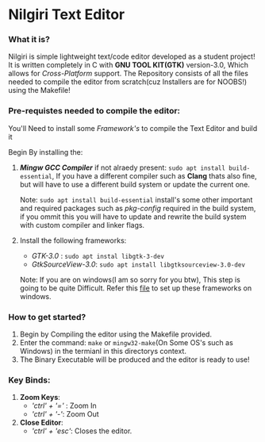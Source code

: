 # Nilgiri Text Editor
### What it is?
Nilgiri is simple lightweight text/code editor developed as a student project! It is written completely in C with **GNU TOOL KIT(GTK)** version-3.0, Which allows for _Cross-Platform_ support.
The Repository consists of all the files needed to compile the editor from scratch(cuz Installers are for NOOBS!) using the Makefile!

### Pre-requistes needed to compile the editor: 
You'll Need to install some _Framework's_ to compile the Text Editor and build it

Begin By installing the:

1. **_Mingw GCC Compiler_** if not alraedy present: `sudo apt install build-essential`, If you have a different compiler such as **Clang** thats also fine, but will have to use a different build system or update the current one.

    Note:  `sudo apt install build-essential` install's some other important and required packages such as _pkg-config_ required in the build system, if you ommit this you will have to update and rewrite the build system with custom compiler and linker flags. 

2. Install the following frameworks:
    * _GTK-3.0_ : `sudo apt instal libgtk-3-dev`
    * _GtkSourceView-3.0_: `sudo apt install libgtksourceview-3.0-dev`

    Note: If you are on windows(I am so sorry for you btw), This step is going to be quite Difficult. Refer this [file](./md_usr_hlp/Win_FrameWorks_hlp.md) to set up these frameworks on windows.


### How to get started?
1. Begin by Compiling the editor using the Makefile provided.
2. Enter the command: `make` or `mingw32-make`(On Some OS's such as Windows) in the termianl in this directorys context.
3. The Binary Executable will be produced and the editor is ready to use!

### Key Binds: 
1. **Zoom Keys**:
    * _'ctrl' + '='_ :  Zoom In
    * _'ctrl' + '-'_:   Zoom Out
2. **Close Editor**:
    * _'ctrl' + 'esc'_: Closes the editor.

